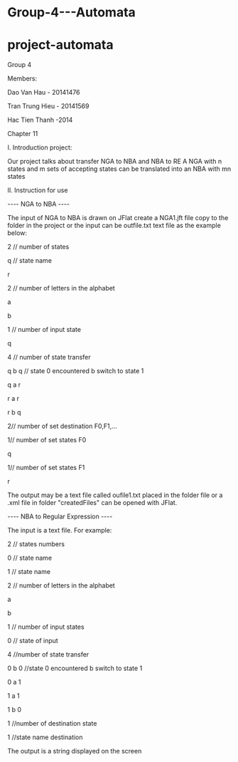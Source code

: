 # Group-4---Automata
# project-automata
Group 4

Members:  

Dao Van Hau - 20141476

Tran Trung Hieu - 20141569

Hac Tien Thanh -2014

Chapter 11

I.	Introduction project:

Our project talks about transfer NGA to NBA and NBA to RE
A NGA with n states and m sets of accepting states can be translated into an NBA with mn
states

II.	Instruction for use

---- NGA to NBA ----

  The input of NGA to NBA is drawn on JFlat create a NGA1.jft file copy to
the folder in the project or the input can be outfile.txt text file as 
the example below:

2 // number of states

q // state name

r

2 // number of letters in the alphabet

a

b

1 // number of input state

q

4 // number of state transfer

q b q // state 0 encountered b switch to state 1

q a r

r a r

r b q

2// number of set destination F0,F1,...

1// number of set states F0

q

1// number of set states F1

r

   The output may be a text file called oufile1.txt placed in the folder file 
or a .xml file in folder "createdFiles" can be opened with JFlat.

---- NBA to Regular Expression ----

  The input is a text file. For example:
  
2 // states numbers

0 // state name

1 // state name

2 // number of letters in the alphabet

a

b

1 // number of input states

0 // state of input

4 //number of state transfer

0 b 0 //state 0 encountered b switch to state 1

0 a 1

1 a 1

1 b 0

1 //number of destination state

1 //state name destination

   The output is a string displayed on the screen
   

